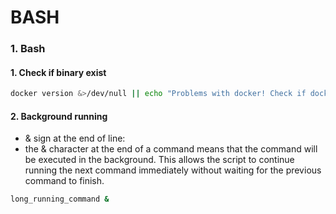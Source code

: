 # BASH

### 1. Bash
#### 1. Check if binary exist
```bash
docker version &>/dev/null || echo "Problems with docker! Check if docker is installed or/and docker daemon is running."
```

#### 2. Background running
* & sign at the end of line:
* the & character at the end of a command means that the command will be executed in the background. This allows the script to continue running the next command immediately without waiting for the previous command to finish.
```bash
long_running_command &
```


